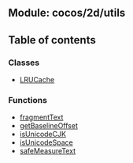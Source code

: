 ## Module: cocos/2d/utils


<div class="table-of-content">
<h2> Table of contents </h2>


### Classes

- [LRUCache](docs/en/cocos-2d-utils/Class/LRUCache.md)


### Functions

- [fragmentText](docs/en/cocos-2d-utils/Function/fragmentText.md)
- [getBaselineOffset](docs/en/cocos-2d-utils/Function/getBaselineOffset.md)
- [isUnicodeCJK](docs/en/cocos-2d-utils/Function/isUnicodeCJK.md)
- [isUnicodeSpace](docs/en/cocos-2d-utils/Function/isUnicodeSpace.md)
- [safeMeasureText](docs/en/cocos-2d-utils/Function/safeMeasureText.md)

</div>
